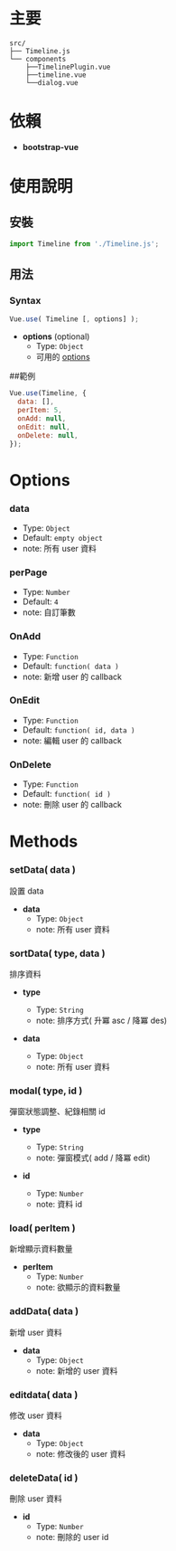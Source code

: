 # 主要

```
src/
├── Timeline.js
└── components
    ├──TimelinePlugin.vue
    ├──timeline.vue
    └──dialog.vue
```

# 依賴

- **bootstrap-vue**

# 使用說明

## 安裝

```js
import Timeline from './Timeline.js';
```

## 用法

### Syntax

```js
Vue.use( Timeline [, options] );
```

- **options** (optional)
  - Type: `Object`
  - 可用的 [options](#options)

##範例

```js
Vue.use(Timeline, {
  data: [],
  perItem: 5,
  onAdd: null,
  onEdit: null,
  onDelete: null,
});
```

# Options

### data

- Type: `Object`
- Default: `empty object`
- note: 所有 user 資料

### perPage

- Type: `Number`
- Default: `4`
- note: 自訂筆數

### OnAdd

- Type: `Function`
- Default: `function( data )`
- note: 新增 user 的 callback

### OnEdit

- Type: `Function`
- Default: `function( id, data )`
- note: 編輯 user 的 callback

### OnDelete

- Type: `Function`
- Default: `function( id )`
- note: 刪除 user 的 callback

# Methods

### setData( data )

設置 data

- **data**
  - Type: `Object`
  - note: 所有 user 資料

### sortData( type, data )

排序資料

- **type**
  - Type: `String`
  - note: 排序方式( 升冪 asc / 降冪 des)

- **data**
  - Type: `Object`
  - note: 所有 user 資料

### modal( type, id )

彈窗狀態調整、紀錄相關 id

- **type**
  - Type: `String`
  - note: 彈窗模式( add / 降冪 edit)

- **id**
  - Type: `Number`
  - note: 資料 id

### load( perItem )

新增顯示資料數量

- **perItem**
  - Type: `Number`
  - note: 欲顯示的資料數量

### addData( data )

新增 user 資料

- **data**
  - Type: `Object`
  - note: 新增的 user 資料

### editdata( data )

修改 user 資料

- **data**
  - Type: `Object`
  - note: 修改後的 user 資料

### deleteData( id )

刪除 user 資料

- **id**
  - Type: `Number`
  - note: 刪除的 user id
